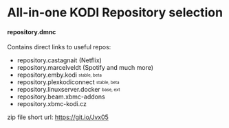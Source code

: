 # All-in-one KODI Repository selection
#### repository.dmnc

Contains direct links to useful repos:
* repository.castagnait (Netflix)
* repository.marcelveldt (Spotify and much more)
* repository.emby.kodi <sub><sup>stable, beta</sup></sub>
* repository.plexkodiconnect <sub><sup>stable, beta</sup></sub>
* repository.linuxserver.docker <sub><sup>base, ext</sup></sub>
* repository.beam.xbmc-addons
* repository.xbmc-kodi.cz

zip file short url: https://git.io/Jvx05
